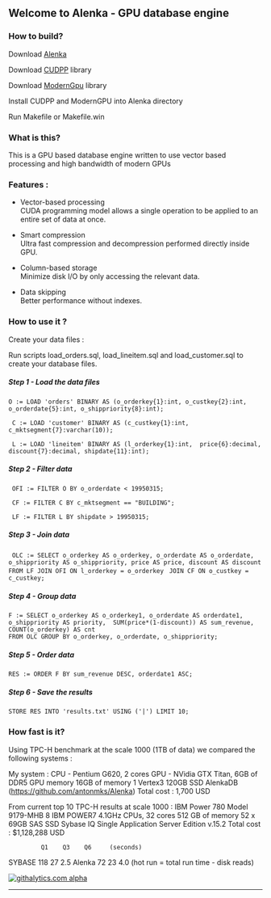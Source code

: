 ## Welcome to Alenka - GPU database engine

### How to build?

Download [Alenka](https://github.com/antonmks/Alenka/archive/master.zip)

Download [CUDPP](http://code.google.com/p/cudpp) library 

Download [ModernGpu](https://github.com/NVlabs/moderngpu) library

Install CUDPP and ModernGPU into Alenka directory

Run Makefile or Makefile.win


### What is this?

This is a GPU based database engine written to use vector based processing and high bandwidth of modern GPUs

### Features :

  *  Vector-based processing  
    CUDA programming model allows a single operation to be applied to an entire set of data at once.
	
  * Smart compression  
    Ultra fast compression and decompression performed directly inside GPU.
	
  * Column-based storage  
    Minimize disk I/O by only accessing the relevant data.

  * Data skipping  
    Better performance without indexes.	

### How to use it ?

Create your data files :

Run scripts load_orders.sql, load_lineitem.sql and load_customer.sql to create your database files.


##### Step 1 - Load the data files 

`O := LOAD 'orders' BINARY AS (o_orderkey{1}:int, o_custkey{2}:int, o_orderdate{5}:int, o_shippriority{8}:int);`

` C := LOAD 'customer' BINARY AS (c_custkey{1}:int, c_mktsegment{7}:varchar(10));`

` L := LOAD 'lineitem' BINARY AS (l_orderkey{1}:int,  price{6}:decimal, discount{7}:decimal, shipdate{11}:int);`

##### Step 2 - Filter data

` OFI := FILTER O BY o_orderdate < 19950315;`

` CF := FILTER C BY c_mktsegment == "BUILDING";`

` LF := FILTER L BY shipdate > 19950315;`

##### Step 3 - Join data

` OLC := SELECT o_orderkey AS o_orderkey, o_orderdate AS o_orderdate,`
` o_shippriority AS o_shippriority, price AS price, discount AS discount`
` FROM LF JOIN OFI ON l_orderkey = o_orderkey `
` JOIN CF ON o_custkey = c_custkey;`

##### Step 4 - Group data


` F := SELECT o_orderkey AS o_orderkey1, o_orderdate AS orderdate1, `
`o_shippriority AS priority,  SUM(price*(1-discount)) AS sum_revenue,
 COUNT(o_orderkey) AS cnt`  
`FROM OLC GROUP BY o_orderkey, o_orderdate, o_shippriority;`	


##### Step 5 - Order data


`RES := ORDER F BY sum_revenue DESC, orderdate1 ASC;`


##### Step 6 - Save the results 


`STORE RES INTO 'results.txt' USING ('|') LIMIT 10;`

### How fast is it?

Using TPC-H benchmark at the scale 1000 (1TB of data) we compared the following systems :

My system : 
CPU - Pentium G620, 2 cores
GPU - NVidia GTX Titan, 6GB of DDR5 GPU memory
16GB of memory
1 Vertex3 120GB SSD 
AlenkaDB (https://github.com/antonmks/Alenka)
Total cost : 1,700 USD

From current top 10 TPC-H results at scale 1000 :
IBM Power 780 Model 9179-MHB 
8 IBM POWER7 4.1GHz CPUs, 32 cores
512 GB of memory
52 x 69GB SAS SSD
Sybase IQ Single Application Server Edition v.15.2
Total cost : $1,128,288 USD

             Q1    Q3    Q6     (seconds)
SYBASE       118   27   2.5
Alenka       72    23   4.0     (hot run =  total run time - disk reads)

[![githalytics.com alpha](https://cruel-carlota.pagodabox.com/924b3b89c15fc603702a40b6ef0a718f "githalytics.com")](http://githalytics.com/antonmks/Alenka)

---

